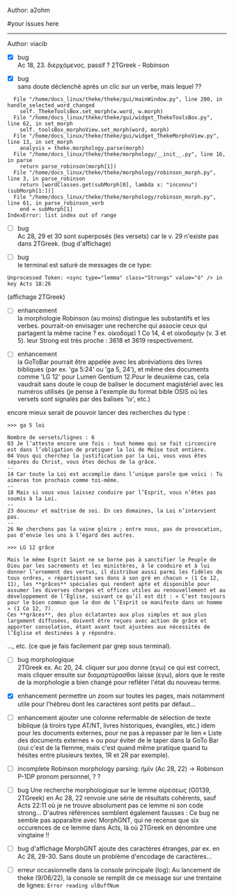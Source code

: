 Author: a2ohm

#your issues here

------
Author: viacib

* [x] bug  
Ac 18, 23. διερχόμενος. passif ?
2TGreek - Robinson

* [x] bug  
sans doute déclenché après un clic sur un verbe, mais lequel ??

~~~
  File "/home/docs_linux/theke/theke/gui/mainWindow.py", line 200, in handle_selected_word_changed
    self._ThekeToolsBox.set_morph(w.word, w.morph)
  File "/home/docs_linux/theke/theke/gui/widget_ThekeToolsBox.py", line 62, in set_morph
    self._toolsBox_morphoView.set_morph(word, morph)
  File "/home/docs_linux/theke/theke/gui/widget_ThekeMorphoView.py", line 13, in set_morph
    analysis = theke.morphology.parse(morph)
  File "/home/docs_linux/theke/theke/morphology/__init__.py", line 16, in parse
    return parse_robinson(morph[1])
  File "/home/docs_linux/theke/theke/morphology/robinson_morph.py", line 3, in parse_robinson
    return [wordClasses.get(subMorph[0], lambda x: "inconnu")(subMorph[1:])]
  File "/home/docs_linux/theke/theke/morphology/robinson_morph.py", line 61, in parse_robinson_verb
    end = subMorph[1]
IndexError: list index out of range
~~~
* [ ] bug  
Ac 28, 29 et 30 sont superposés (les versets) car le v. 29 n'existe pas dans 2TGreek. (bug d'affichage)

* [ ] bug  
le terminal est saturé de messages de ce type:

~~~
Unprocessed Token: <sync type="lemma" class="Strongs" value="ὁ" /> in key Acts 18:26
~~~

(affichage 2TGreek)

* [ ] enhancement  
la morphologie Robinson (au moins) distingue les substantifs et les verbes. 
pourrait-on envisager une recherche qui associe ceux qui partagent la même racine ?
ex. οἰκοδομεῖ 1 Co 14, 4 et οἰκοδομὴν (v. 3 et 5). 
leur Strong est très proche : 3618 et 3619 respectivement.

* [ ] enhancement  
la GoToBar pourrait être appelée avec les abréviations des livres bibliques (par ex. 'ga 5:24' ou 'ga 5, 24'), et même des documents comme 'LG 12' pour Lumen Gentium 12.Pour le deuxième cas, cela vaudrait sans doute le coup de baliser le document magistériel avec les numéros utilisés (je pense à l'exemple du format bible OSIS où les versets sont signalés par des balises '\v', etc.)

encore mieux serait de pouvoir lancer des recherches du type :
~~~
>>> ga 5 loi

Nombre de versets/lignes : 6
03 Je l’atteste encore une fois : tout homme qui se fait circoncire est dans l’obligation de pratiquer la loi de Moïse tout entière.
04 Vous qui cherchez la justification par la Loi, vous vous êtes séparés du Christ, vous êtes déchus de la grâce.
--
14 Car toute la Loi est accomplie dans l’unique parole que voici : Tu aimeras ton prochain comme toi-même.
--
18 Mais si vous vous laissez conduire par l’Esprit, vous n’êtes pas soumis à la Loi.
--
23 douceur et maîtrise de soi. En ces domaines, la Loi n’intervient pas.
--
26 Ne cherchons pas la vaine gloire ; entre nous, pas de provocation, pas d’envie les uns à l’égard des autres.

>>> LG 12 grâce

Mais le même Esprit Saint ne se borne pas à sanctifier le Peuple de Dieu par les sacrements et les ministères, à le conduire et à lui donner l’ornement des vertus, il distribue aussi parmi les fidèles de tous ordres, « répartissant ses dons à son gré en chacun » (1 Co 12, 11), les **grâces** spéciales qui rendent apte et disponible pour assumer les diverses charges et offices utiles au renouvellement et au développement de l’Église, suivant ce qu’il est dit : « C’est toujours pour le bien commun que le don de l’Esprit se manifeste dans un homme » (1 Co 12, 7). 
Ces **grâces**, des plus éclatantes aux plus simples et aux plus largement diffusées, doivent être reçues avec action de grâce et apporter consolation, étant avant tout ajustées aux nécessités de l’Église et destinées à y répondre. 
~~~

…, etc. (ce que je fais facilement par grep sous terminal).

* [ ] bug morphologique  
2TGreek
ex. Ac 20, 24. cliquer sur μου donne (εγω) ce qui est correct, mais cliquer ensuite sur διαμαρτύρασθαι laisse (εγω), alors que le reste de la morphologie a bien changé pour refléter l'état du nouveau terme.

* [x] enhancement
permettre un zoom sur toutes les pages, mais notamment utile pour l'hébreu dont les caractères sont petits par défaut…

* [ ] enhancement
ajouter une colonne refermable de sélection de texte biblique (à tiroirs type AT/NT, livres historiques, évangiles, etc.)
idem pour les documents externes, pour ne pas à repasser par le lien « Liste des documents externes » ou pour éviter de le taper dans la GoTo Bar 
(oui c'est de la flemme, mais c'est quand même pratique quand tu hésites entre plusieurs textes, 1R et 2R par exemple).

* [ ] incomplete Robinson morphology parsing:
ἡμῖν (Ac 28, 22) -> Robinson P-1DP
pronom personnel, ? ?

* [ ] bug
Une recherche morphologique sur le lemme αἱρέσεως (G0139, 2TGreek) en Ac 28, 22 renvoie une série de résultats cohérents, sauf Acts 22:11 où je ne trouve absolument pas ce lemme ni son code strong… D'autres références semblent également fausses :
Ce bug ne semble pas apparaître avec MorphGNT, qui ne recense que six occurences de ce lemme dans Acts, là où 2TGreek en dénombre une vingtaine !!

* [ ] bug d'affichage
MorphGNT ajoute des caractères étranges, par ex. en Ac 28, 28-30. 
Sans doute un problème d'encodage de caractères…

* [ ] erreur occasionnelle dans la console principale (log):
Au lancement de theke (9/06/22), la console se remplit de ce message sur une trentaine de lignes:
`Error reading ulBuffNum`

